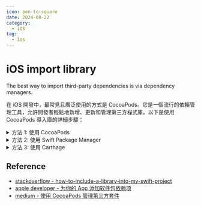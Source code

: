 ```yaml
---
icon: pen-to-square
date: 2024-08-22
category:
  - iOS
tag:
  - ios
---
```


# iOS import library

The best way to import third-party dependencies is via dependency managers.

在 iOS 開發中，最常見且廣泛使用的方式是 CocoaPods。它是一個流行的依賴管理工具，允許開發者輕鬆地新增、更新和管理第三方程式庫。以下是使用 CocoaPods 導入庫的詳細步驟：

<details><summary>方法 1: 使用 CocoaPods</summary>

## 方法 1: 使用 CocoaPods

### 1. 安裝 CocoaPods（如果尚未安裝）:

打開終端機並執行以下命令：

```bash
sudo gem install cocoapods
```

### 2. 建立 Podfile:

在專案根目錄下打開終端機並運行：

```bash
pod init
```

### 3. 編輯 Podfile:

開啟產生的 Podfile 文件，並新增 TensorFlow Lite 的依賴項。找到 `# Pods for YourProjectName` 的位置，並新增以下內容：

```ruby
platform :ios, '12.0'
use_frameworks!

target 'MyApp' do
  pod 'TensorFlowLiteSwift'
end
```

### 4. 安裝依賴 :

在終端機中執行以下命令以安裝依賴：

```bash
pod install
```

### 5. 開啟 .xcworkspace 檔案:

從現在開始，使用產生的 `.xcworkspace` 檔案來開啟你的 Xcode 專案。

### 6. 清理項目（可選）

有時候，當 CocoaPods 發生問題或出現代碼不同步的情況，可以清理 Xcode 項目來解決：

在 Xcode 中選擇 Product > Clean Build Folder (⇧ + ⌘ + K)。
重新編譯你的項目。

### 7. 更新 CocoaPods 依賴（可選）

如果需要更新所有的 CocoaPods 依賴到最新版本，使用以下命令：

```bash
pod update
```

這會更新所有依賴庫到它們的最新版本，並同步到項目中。

### 8. build App error handle — Sandbox deny
出現以下error:

```sh
Sandbox: rsync.samba(26872) deny(1) file-read-data /Users/normal/Library/Developer/Xcode/DerivedData/remove-background-fmepdzkazwvdmebddmihubuvdgkb/Build/Products/Debug-iphonesimulator/remove-background.app/Frameworks/Alamofire.framework/Alamofire.bundle

Sandbox: rsync.samba(26873) deny(1) file-read-data /Users/normal/Library/Developer/Xcode/DerivedData/remove-background-fmepdzkazwvdmebddmihubuvdgkb/Build/Products/Debug-iphonesimulator/remove-background.app/Frameworks/Alamofire.framework/Alamofire

```
resolve: 在 Target App 的 Build Settings 將 User Script Sandboxing 設為 No。

</details>

<details><summary>方法 2: 使用 Swift Package Manager</summary>

## 方法 2: 使用 Swift Package Manager

### 1. 打開 Xcode:

打開你的 Xcode 專案。

### 2. 新增包依賴 :

1. 選擇項目文件（左側導覽列中的項目名稱）。
2. 在主視圖中，選擇 "Package Dependencies" 標籤。
3. 點選左上角的 "+" 按鈕，輸入以下 URL：
   ```text
   https://github.com/tensorflow/tensorflow.git
   ```
4. 選擇合適的版本，點選 "Add Package".

### 3. 在程式碼中導入庫 :

在需要使用 TensorFlow Lite 的 Swift 檔案中，加入以下導入語句：

```swift
import TensorFlowLite
```

</details>

<details>
<summary>方法 3: 使用 Carthage</summary>

## 方法 3: 使用 Carthage

### 1. 安裝 Carthage（如果尚未安裝）:

打開終端機並執行以下命令：

```bash
brew install carthage
```

### 2. 建立 Cartfile:

在專案根目錄下建立一個名為 `Cartfile` 的文件，並加入以下內容：

```text
github "tensorflow/tensorflow" ~> 2.0.0
```

### 3. 安裝依賴 :

在終端機中執行以下命令：

```bash
carthage update --platform iOS
```

### 4. 將生成的框架加入到 Xcode:

將產生的 `Carthage/Build/iOS/TensorFlowLite.framework` 拖曳到你的 Xcode 專案中，並確保選取 "Copy items if needed" 選項。

### 5. 在程式碼中導入庫 :

在需要使用 TensorFlow Lite 的 Swift 檔案中，加入以下導入語句：

```swift
import TensorFlowLite
```

</details>

##

## Reference

- [stackoverflow - how-to-include-a-library-into-my-swift-project](https://stackoverflow.com/questions/42843054/how-to-include-a-library-into-my-swift-project)
- [apple developer - 为你的 App 添加软件包依赖项](https://developer.apple.com/cn/documentation/xcode/adding_package_dependencies_to_your_app/)
- [medium - 使用 CocoaPods 管理第三方套件](https://medium.com/%E5%BD%BC%E5%BE%97%E6%BD%98%E7%9A%84-swift-ios-app-%E9%96%8B%E7%99%BC%E5%95%8F%E9%A1%8C%E8%A7%A3%E7%AD%94%E9%9B%86/%E4%BD%BF%E7%94%A8-cocoapods-%E7%AE%A1%E7%90%86%E7%AC%AC%E4%B8%89%E6%96%B9%E5%A5%97%E4%BB%B6-6e6135b62814)